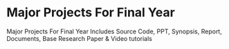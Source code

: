 # Major Projects For Final Year
Major Projects For Final Year Includes Source Code, PPT, Synopsis, Report, Documents, Base Research Paper &amp; Video tutorials
